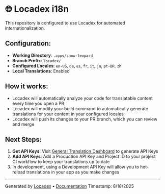 # 🌐 Locadex i18n

This repository is configured to use Locadex for automated internationalization.

## Configuration:

- **Working Directory**: `.apps/snow-leopard`
- **Branch Prefix**: `locadex/`
- **Configured Locales**: `en-US`, `de`, `es`, `fr`, `it`, `ja`, `pt-BR`, `zh`
- **Local Translations**: Enabled

## How it works:

- Locadex will automatically analyze your code for translatable content every time you open a PR
- Locadex will modify your build command to automatically generate translations for your content in your configured locales
- Locadex will push its changes to your PR branch, which you can review and merge

## Next Steps:
1. **Get API Keys**: Visit [General Translation Dashboard](https://dash.generaltranslation.com) to generate API Keys
2. **Add API Keys**: Add a Production API Key and Project ID to your project CI workflow to keep your translations up to date
3. In development, using a Development API Key will allow you to hot-reload translations in your app as you make changes

---

Generated by [Locadex](https://generaltranslation.com) • [Documentation](https://generaltranslation.com/docs)
Timestamp: 8/18/2025
